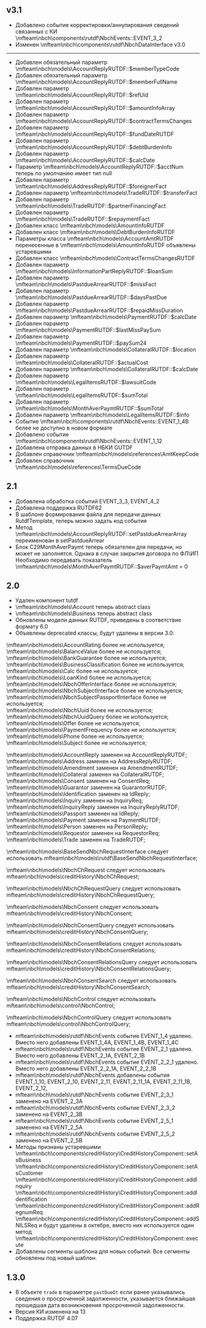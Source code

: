 v3.1
-----
- Добавлено событие корректировки/аннулирования сведений связанных с КИ \mfteam\nbch\components\rutdf\NbchEvents::EVENT_3_2
- Изменен \mfteam\nbch\components\rutdf\NbchDataInterface
v3.0
-----
- Добавлен обязательный параметр \mfteam\nbch\models\AccountReplyRUTDF::$memberTypeCode
- Добавлен обязательный параметр \mfteam\nbch\models\AccountReplyRUTDF::$memberFullName
- Добавлен параметр \mfteam\nbch\models\AccountReplyRUTDF::$refUid
- Добавлен параметр \mfteam\nbch\models\AccountReplyRUTDF::$amountInfoArray
- Добавлен параметр \mfteam\nbch\models\AccountReplyRUTDF::$contractTermsChanges
- Добавлен параметр \mfteam\nbch\models\AccountReplyRUTDF::$fundDateRUTDF
- Добавлен параметр \mfteam\nbch\models\AccountReplyRUTDF::$debtBurdenInfo
- Добавлен параметр \mfteam\nbch\models\AccountReplyRUTDF::$calcDate
- Параметр \mfteam\nbch\models\AccountReplyRUTDF::$acctNum теперь по умолчанию имеет тип null
- Добавлен параметр \mfteam\nbch\models\AddressReplyRUTDF::$foreignerFact
- Добавлен параметр \mfteam\nbch\models\TradeRUTDF::$transferFact
- Добавлен параметр \mfteam\nbch\models\TradeRUTDF::$partnerFinancingFact
- Добавлен параметр \mfteam\nbch\models\TradeRUTDF::$repaymentFact
- Добавлен класс \mfteam\nbch\models\AmountInfoRUTDF
- Добавлен класс \mfteam\nbch\models\DebtBurdenInfoRUTDF
- Параметры класса \mfteam\nbch\models\AccountAmtRUTDF перенесенные в \mfteam\nbch\models\AmountInfoRUTDF объявлены устаревшими
- Добавлен класс \mfteam\nbch\models\ContractTermsChangesRUTDF
- Добавлен параметр  \mfteam\nbch\models\InformationPartReplyRUTDF::$loanSum
- Добавлен параметр \mfteam\nbch\models\PastdueArrearRUTDF::$missFact
- Добавлен параметр \mfteam\nbch\models\PastdueArrearRUTDF::$daysPastDue
- Добавлен параметр \mfteam\nbch\models\PastdueArrearRUTDF::$repaidMissDuration
- Добавлен параметр \mfteam\nbch\models\PaymentRUTDF::$calcDate
- Добавлен параметр \mfteam\nbch\models\PaymentRUTDF::$lastMissPaySum
- Добавлен параметр \mfteam\nbch\models\PaymentRUTDF::$paySum24
- Добавлен параметр \mfteam\nbch\models\CollateralRUTDF::$location
- Добавлен параметр \mfteam\nbch\models\CollateralRUTDF::$actualCost
- Добавлен параметр \mfteam\nbch\models\CollateralRUTDF::$calcDate
- Добавлен параметр \mfteam\nbch\models\LegalItemsRUTDF::$lawsuitCode
- Добавлен параметр \mfteam\nbch\models\LegalItemsRUTDF::$sumTotal
- Добавлен параметр \mfteam\nbch\models\MonthAverPaymtRUTDF::$sumTotal
- Добавлен параметр \mfteam\nbch\models\LegalItemsRUTDF::$info
- Событие \mfteam\nbch\components\rutdf\NbchEvents::EVENT_1_4B белее не доступно в новом формате
- Добавлено событие \mfteam\nbch\components\rutdf\NbchEvents::EVENT_1_12
- Добавлена отправка данных в НБКИ GUTDF
- Добавлен справочник \mfteam\nbch\models\references\AmtKeepCode
- Добавлен справочник \mfteam\nbch\models\references\TermsDueCode

2.1
----
- Добавлена обработка событий EVENT_3_3, EVENT_4_2
- Добавлена поддержка RUTDF62
- В шаблоне формирования файла для передачи данных RutdfTemplate, теперь можно задать код события
- Метод \mfteam\nbch\models\AccountReplyRUTDF::setPastdueArrearArray переименован в setPastdueArrear
- Блок C29MonthAverPaymt теперь обязателен для передачи, но может не заполнятся. Однака в случае закрытия договора по ФЛ\ИП
Необходимо передавать показатель \mfteam\nbch\models\MonthAverPaymtRUTDF::$averPaymtAmt = 0

2.0
----

- Удален компонент tutdf
- \mfteam\nbch\models\Account теперь abstract class
- \mfteam\nbch\models\Business теперь abstract class
- Обновлены модели данных RUTDF, приведены в соответствие формату 6.0
- Объявлены deprecated классы, будут удалены в версии 3.0:

\mfteam\nbch\models\AccountRating более не используется;<br>
\mfteam\nbch\models\BalanceValue более не используется;<br>
\mfteam\nbch\models\BankGuarantee более не используется;<br>
\mfteam\nbch\models\BusinessClassification более не используется;<br>
\mfteam\nbch\models\Calc более не используется;<br>
\mfteam\nbch\models\LoanKind более не используется;<br>
\mfteam\nbch\models\NbchOfferInterface более не используется;<br>
\mfteam\nbch\models\NbchSubjectInterface более не используется;<br>
\mfteam\nbch\models\NbchSubjectPassportInterface более не используется;<br>
\mfteam\nbch\models\NbchUuid более не используется;<br>
\mfteam\nbch\models\NbchUuidQuery более не используется;<br>
\mfteam\nbch\models\Offer более не используется;<br>
\mfteam\nbch\models\PaymentFrequency более не используется;<br>
\mfteam\nbch\models\Phone более не используется;<br>
\mfteam\nbch\models\Subject более не используется;<br>

\mfteam\nbch\models\AccountReply заменен на AccountReplyRUTDF;<br>
\mfteam\nbch\models\Address заменен на AddressReplyRUTDF;<br>
\mfteam\nbch\models\Amendment заменен на AmendmentRUTDF;<br>
\mfteam\nbch\models\Collateral заменен на CollateralRUTDF;<br>
\mfteam\nbch\models\Consent заменен на ConsentReq;<br>
\mfteam\nbch\models\Guarantor заменен на GuarantorRUTDF;<br>
\mfteam\nbch\models\Identification заменен на IdReply;<br>
\mfteam\nbch\models\Inquiry заменен на InquiryReq;<br>
\mfteam\nbch\models\InquiryReply заменен на InquiryReplyRUTDF;<br>
\mfteam\nbch\models\Passport заменен на IdReply;<br>
\mfteam\nbch\models\Payment заменен на PaymentRUTDF;<br>
\mfteam\nbch\models\Person заменен на PersonReply;<br>
\mfteam\nbch\models\Requestor заменен на RequestorReq;<br>
\mfteam\nbch\models\Trade заменен на TradeRUTDF;<br>

\mfteam\nbch\models\BaseSendNbchRequestInterface следует использовать mfteam\nbch\models\rutdf\BaseSendNbchRequestInterface;<br>

\mfteam\nbch\models\NbchChRequest следует использовать mfteam\nbch\models\creditHistory\NbchChRequest;<br>

\mfteam\nbch\models\NbchChRequestQuery следует использовать mfteam\nbch\models\creditHistory\NbchChRequestQuery;<br>

\mfteam\nbch\models\NbchConsent следует использовать mfteam\nbch\models\creditHistory\NbchConsent;<br>

\mfteam\nbch\models\NbchConsentQuery следует использовать mfteam\nbch\models\creditHistory\NbchConsentQuery;<br>

\mfteam\nbch\models\NbchConsentRelations следует использовать mfteam\nbch\models\creditHistory\NbchConsentRelations;<br>

\mfteam\nbch\models\NbchConsentRelationsQuery следует использовать
mfteam\nbch\models\creditHistory\NbchConsentRelationsQuery;<br>

\mfteam\nbch\models\NbchConsentSearch следует использовать mfteam\nbch\models\creditHistory\NbchConsentSearch;<br>

\mfteam\nbch\models\NbchControl следует использовать mfteam\nbch\models\control\NbchControl;<br>

\mfteam\nbch\models\NbchControlQuery следует использовать mfteam\nbch\models\control\NbchControlQuery;<br>

- mfteam\nbch\models\rutdf\NbchEvents событие EVENT_1_4 удалено. Вместо него добавлены
  EVENT_1_4A,
  EVENT_1_4B,
  EVENT_1_4C
- mfteam\nbch\models\rutdf\NbchEvents событие EVENT_2_1 удалено. Вместо него добавлены
  EVENT_2_1A,
  EVENT_2_1B
- mfteam\nbch\models\rutdf\NbchEvents событие EVENT_2_2_1 удалено. Вместо него добавлены
  EVENT_2_2_1A,
  EVENT_2_2_1B
- mfteam\nbch\models\rutdf\NbchEvents добавлены события
  EVENT_1_10,
  EVENT_2_10,
  EVENT_2_11,
  EVENT_2_11_1A,
  EVENT_2_11_1B,
  EVENT_2_12,
- mfteam\nbch\models\rutdf\NbchEvents событие EVENT_2_3_1 заменено на EVENT_2_3A
- mfteam\nbch\models\rutdf\NbchEvents событие EVENT_2_3_2 заменено на EVENT_2_3B
- mfteam\nbch\models\rutdf\NbchEvents событие EVENT_2_5_1 заменено на EVENT_2_5A
- mfteam\nbch\models\rutdf\NbchEvents событие EVENT_2_5_2 заменено на EVENT_2_5B
- Методы признаны устаревшими \mfteam\nbch\components\creditHistory\CreditHistoryComponent::setAsBusiness
\mfteam\nbch\components\creditHistory\CreditHistoryComponent::setAsCustomer
\mfteam\nbch\components\creditHistory\CreditHistoryComponent::addInquiry
\mfteam\nbch\components\creditHistory\CreditHistoryComponent::addIdentification
\mfteam\nbch\components\creditHistory\CreditHistoryComponent::addRegnumReq
\mfteam\nbch\components\creditHistory\CreditHistoryComponent::addSNILSReq
и будут удалены в октябре, вместо них используется один метод \mfteam\nbch\components\creditHistory\CreditHistoryComponent::execute
- Добавлены сегменты шаблона для новых событий. Все сегменты обновлены под новый шаблон. 

1.3.0
-----

- В объекте `trade` в параметре `pastDueDt` если ранее указывались сведения о просроченной задолженности,
  указывается ближайшая прошедшая дата возникновения просроченной задолженности.
- Версия КИ изменена на 13
- Поддержка RUTDF 4.07
